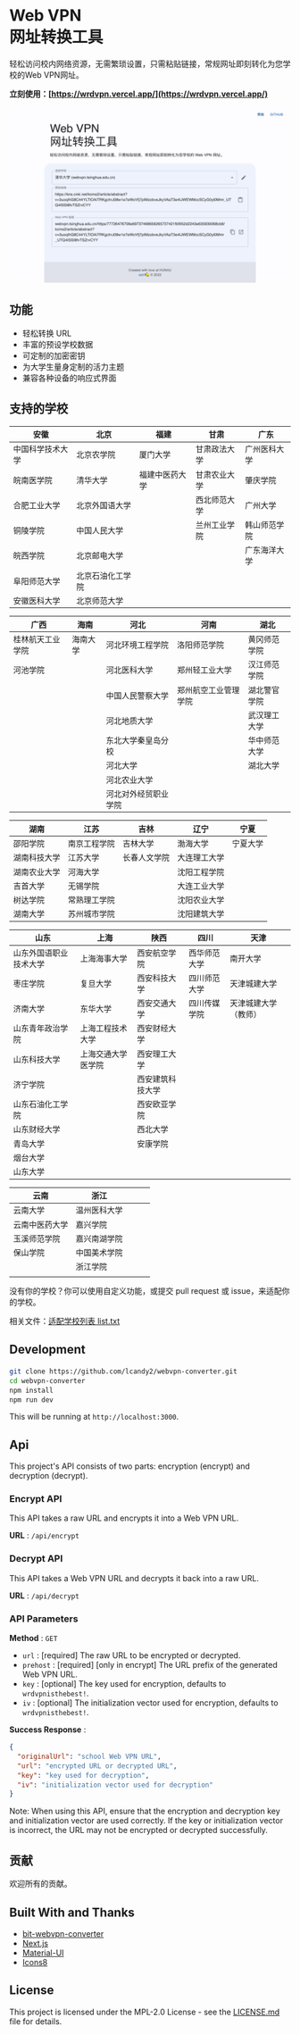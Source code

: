 # Web VPN <br>网址转换工具

轻松访问校内网络资源，无需繁琐设置，只需粘贴链接，常规网址即刻转化为您学校的Web VPN网址。

**立刻使用：[https://wrdvpn.vercel.app/](https://wrdvpn.vercel.app/)**

![alt text](./assests/main.png)

## 功能

- 轻松转换 URL
- 丰富的预设学校数据
- 可定制的加密密钥
- 为大学生量身定制的活力主题
- 兼容各种设备的响应式界面

## 支持的学校


| 安徽                 | 北京                      | 福建                | 甘肃                    | 广东                   |
|----------------------|--------------------------|---------------------|--------------------------|------------------------|
| 中国科学技术大学   | 北京农学院          | 厦门大学         | 甘肃政法大学         | 广州医科大学          |
| 皖南医学院           | 清华大学                | 福建中医药大学 | 甘肃农业大学         | 肇庆学院                 |
| 合肥工业大学       | 北京外国语大学      |                         | 西北师范大学         | 广州大学                |
| 铜陵学院             | 中国人民大学          |                         | 兰州工业学院         | 韩山师范学院          |
| 皖西学院             | 北京邮电大学          |                         |                         | 广东海洋大学          |
| 阜阳师范大学       | 北京石油化工学院   |                         |                         |                            |
| 安徽医科大学       | 北京师范大学        |                         |                         |                            |

| 广西                 | 海南                   | 河北                | 河南                    | 湖北                   |
|----------------------|-----------------------|---------------------|--------------------------|-----------------------|
| 桂林航天工业学院   | 海南大学            | 河北环境工程学院 | 洛阳师范学院         | 黄冈师范学院          |
| 河池学院             |                            | 河北医科大学      | 郑州轻工业大学      | 汉江师范学院         |
|                      |                            | 中国人民警察大学 | 郑州航空工业管理学院 | 湖北警官学院         |
|                      |                            | 河北地质大学      |                         | 武汉理工大学         |
|                      |                            | 东北大学秦皇岛分校 |                           | 华中师范大学         |
|                      |                            | 河北大学          |                           | 湖北大学                |
|                      |                            | 河北农业大学      |                           |                           |
|                      |                            | 河北对外经贸职业学院 |                         |                           |

| 湖南                 | 江苏                   | 吉林                | 辽宁                    | 宁夏                   |
|----------------------|-----------------------|---------------------|--------------------------|------------------------|
| 邵阳学院             | 南京工程学院          | 吉林大学          | 渤海大学                | 宁夏大学                |
| 湖南科技大学       | 江苏大学               | 长春人文学院      | 大连理工大学           |                           |
| 湖南农业大学       | 河海大学                |                         | 沈阳工程学院           |                           |
| 吉首大学             | 无锡学院               |                         | 大连工业大学           |                           |
| 树达学院             | 常熟理工学院        |                         | 沈阳农业大学           |                           |
| 湖南大学             | 苏州城市学院         |                         | 沈阳建筑大学           |                           |

| 山东                 | 上海                   | 陕西                | 四川                    | 天津                   |
|----------------------|-----------------------|---------------------|--------------------------|-----------------------|
| 山东外国语职业技术大学 | 上海海事大学          | 西安航空学院       | 西华师范大学           | 南开大学                |
| 枣庄学院             | 复旦大学                | 西安科技大学       | 四川师范大学           | 天津城建大学           |
| 济南大学             | 东华大学                | 西安交通大学       | 四川传媒学院           | 天津城建大学（教师） |
| 山东青年政治学院   | 上海工程技术大学   | 西安财经大学       |                         |                         |
| 山东科技大学       | 上海交通大学医学院 | 西安理工大学       |                         |                         |
| 济宁学院             |                         | 西安建筑科技大学 |                         |                         |
| 山东石油化工学院   |                         | 西安欧亚学院       |                         |                         |
| 山东财经大学       |                         | 西北大学           |                         |                         |
| 青岛大学             |                         | 安康学院           |                         |                         |
| 烟台大学             |                         |                         |                         |                         |
| 山东大学             |                         |                         |                         |                         |


| 云南                 | 浙江                   |                        |                         |                         |
|----------------------|-----------------------|---------------------|--------------------------|-----------------------|
| 云南大学             | 温州医科大学          |                        |                         |                         |
| 云南中医药大学     | 嘉兴学院               |                        |                         |                         |
| 玉溪师范学院       | 嘉兴南湖学院        |                        |                         |                         |
| 保山学院             | 中国美术学院        |                        |                         |                         |
|                        | 浙江学院               |                        |                         |                         |
|                        |                         |                        |                         |                         |

没有你的学校？你可以使用自定义功能，或提交 pull request 或 issue，来适配你的学校。

相关文件：[适配学校列表 list.txt](https://github.com/lcandy2/webvpn-converter/blob/main/data/db/list.txt)

## Development

```bash
git clone https://github.com/lcandy2/webvpn-converter.git
cd webvpn-converter
npm install
npm run dev
```

This will be running at `http://localhost:3000`.

## Api

This project's API consists of two parts: encryption (encrypt) and decryption (decrypt).

### Encrypt API

This API takes a raw URL and encrypts it into a Web VPN URL.

**URL** : `/api/encrypt`


### Decrypt API

This API takes a Web VPN URL and decrypts it back into a raw URL.

**URL** : `/api/decrypt`

### API Parameters

**Method** : `GET`

- `url` : [required] The raw URL to be encrypted or decrypted.
- `prehost` : [required] [only in encrypt] The URL prefix of the generated Web VPN URL.
- `key` : [optional] The key used for encryption, defaults to `wrdvpnisthebest!`.
- `iv` : [optional] The initialization vector used for encryption, defaults to `wrdvpnisthebest!`.

**Success Response** : 

```json
{
  "originalUrl": "school Web VPN URL",
  "url": "encrypted URL or decrypted URL",
  "key": "key used for decryption",
  "iv": "initialization vector used for decryption"
}
```

Note: When using this API, ensure that the encryption and decryption key and initialization vector are used correctly. If the key or initialization vector is incorrect, the URL may not be encrypted or decrypted successfully.

## 贡献

欢迎所有的贡献。

## Built With and Thanks

- [bit-webvpn-converter](https://github.com/spencerwooo/bit-webvpn-converter)
- [Next.js](https://nextjs.org/)
- [Material-UI](https://mui.com/)
- [Icons8](https://icons8.com/)

## License

This project is licensed under the MPL-2.0 License - see the [LICENSE.md](LICENSE.md) file for details.
